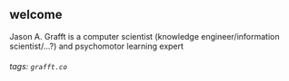## welcome
Jason A. Grafft is a computer scientist (knowledge engineer/information scientist/...?) and psychomotor learning expert

###### tags: `grafft.co`